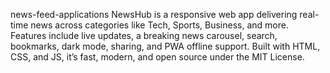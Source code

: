 news-feed-applications
NewsHub is a responsive web app delivering real-time news across categories like Tech, Sports, Business, and more. Features include live updates, a breaking news carousel, search, bookmarks, dark mode, sharing, and PWA offline support. Built with HTML, CSS, and JS, it’s fast, modern, and open source under the MIT License.
